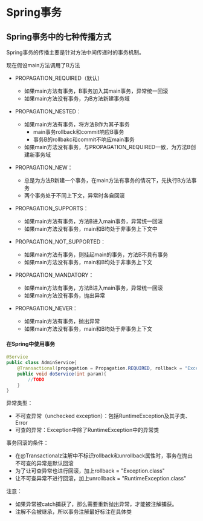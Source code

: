 # Spring事务


## Spring事务中的七种传播方式

Spring事务的传播主要是针对方法中间传递时的事务机制。

现在假设main方法调用了B方法


- PROPAGATION_REQUIRED（默认）
	- 如果main方法有事务，B事务加入其main事务，异常统一回滚
	- 如果main方法没有事务，为B方法新建事务域
	
- PROPAGATION_NESTED：
	- 如果main方法有事务，将方法B作为其子事务
		- main事务rollback和commit响应B事务
		- 事务B的rollbakc和commit不响应main事务
	- 如果main方法没有事务，与PROPAGATION_REQUIRED一致，为方法B创建新事务域
		
- PROPAGATION_NEW：
	- 总是为方法B新建一个事务，在main方法有事务的情况下，先执行B方法事务
	- 两个事务处于不同上下文，异常时各自回滚

- PROPAGATION_SUPPORTS：
	- 如果main方法有事务，方法B进入main事务，异常统一回滚
	- 如果main方法没有事务，main和B均处于非事务上下文中

- PROPAGATION_NOT_SUPPORTED：
	- 如果main方法有事务，则挂起main的事务，方法B不具有事务
	- 如果main方法没有事务，main和B均处于非事务上下文

	
- PROPAGATION_MANDATORY：
	- 如果main方法有事务，方法B进入main事务，异常统一回滚
	- 如果main方法没有事务，抛出异常
	
- PROPAGATION_NEVER：
	- 如果main方法有事务，抛出异常
	- 如果main方法没有事务，main和B均处于非事务上下文


#### 在Spring中使用事务

```java
@Service
public class AdminService{
	@Transactional(propagation = Propagation.REQUIRED, rollback = "Exception.class")
	public void doService(int param){
		//TODO
	}
}
```

异常类型：

- 不可查异常（unchecked exception）：包括RuntimeException及其子类、Error
- 可查的异常：Exception中除了RuntimeException中的异常类

事务回滚的条件：

- 在@Transactionalz注解中不标识rollback和unrollback属性时，事务在抛出不可查的异常是默认回滚
- 为了让可查异常也进行回滚，加上rollback = "Exception.class"
- 让不可查异常不进行回滚，加上unrollback = "RuntimeException.class" 

注意：

- 如果异常被catch捕获了，那么需要重新抛出异常，才能被注解捕获。
- 注解不会被继承，所以事务注解最好标注在具体类